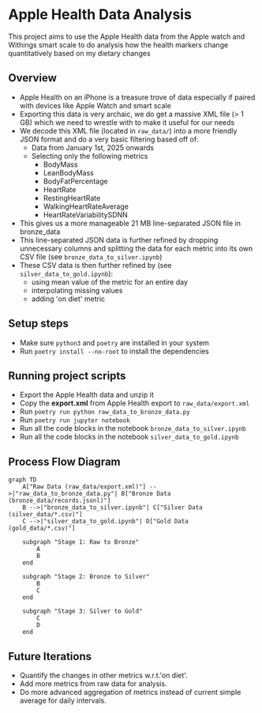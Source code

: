 # Apple Health Data Analysis

This project aims to use the Apple Health data from the Apple watch and Withings smart scale to do analysis how the health markers change quantitatively based on my dietary changes

## Overview
* Apple Health on an iPhone is a treasure trove of data especially if paired with devices like Apple Watch and smart scale
* Exporting this data is very archaic, we do get a massive XML file (> 1 GB) which we need to wrestle with to make it useful for our needs
* We decode this XML file (located in `raw_data/`) into a more friendly JSON format and do a very basic filtering based off of:
    * Data from January 1st, 2025 onwards
    * Selecting only the following metrics
        * BodyMass
        * LeanBodyMass
        * BodyFatPercentage
        * HeartRate
        * RestingHeartRate
        * WalkingHeartRateAverage
        * HeartRateVariabilitySDNN
* This gives us a more manageable 21 MB line-separated JSON file in bronze_data
* This line-separated JSON data is further refined by dropping unnecessary columns and splitting the data for each metric into its own CSV file (see `bronze_data_to_silver.ipynb`)
* These CSV data is then further refined by (see `silver_data_to_gold.ipynb`):
    * using mean value of the metric for an entire day
    * interpolating missing values
    * adding 'on diet' metric

## Setup steps
* Make sure `python3` and `poetry` are installed in your system
* Run `poetry install --no-root` to install the dependencies

## Running project scripts
* Export the Apple Health data and unzip it
* Copy the **export.xml** from Apple Health export to `raw_data/export.xml`
* Run `poetry run python raw_data_to_bronze_data.py`
* Run `poetry run jupyter notebook`
* Run all the code blocks in the notebook `bronze_data_to_silver.ipynb`
* Run all the code blocks in the notebook `silver_data_to_gold.ipynb`

## Process Flow Diagram
```mermaid
graph TD
    A["Raw Data (raw_data/export.xml)"] -->|"raw_data_to_bronze_data.py"| B["Bronze Data (bronze_data/records.jsonl)"]
    B -->|"bronze_data_to_silver.ipynb"| C["Silver Data (silver_data/*.csv)"]
    C -->|"silver_data_to_gold.ipynb"| D["Gold Data (gold_data/*.csv)"]
    
    subgraph "Stage 1: Raw to Bronze"
        A
        B
    end
    
    subgraph "Stage 2: Bronze to Silver"
        B
        C
    end
    
    subgraph "Stage 3: Silver to Gold"
        C
        D
    end
```

## Future Iterations
* Quantify the changes in other metrics w.r.t.'on diet'.
* Add more metrics from raw data for analysis.
* Do more advanced aggregation of metrics instead of current simple average for daily intervals.
